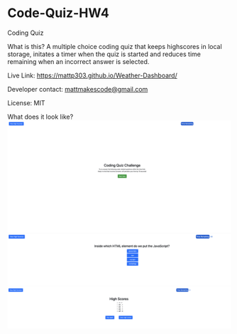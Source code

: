 # Code-Quiz-HW4

Coding Quiz

What is this?
A multiple choice coding quiz that keeps highscores in local storage, initates a timer when the quiz is started and reduces time remaining when an incorrect answer is selected.

Live Link: https://mattp303.github.io/Weather-Dashboard/

Developer contact: mattmakescode@gmail.com

License: MIT

What does it look like?
![Screenshot](./Screen%20Shot%20codeQuiz%206.34.30%20PM.png)
![Screenshot](./Screen%20Shot%20codeQuiz%206.34.41%20PM.png)
![Screenshot](./Screen%20Shot%20codeQuiz%206.35.55%20PM.png)
